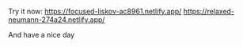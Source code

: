 Try it now:
https://focused-liskov-ac8961.netlify.app/
https://relaxed-neumann-274a24.netlify.app/

And have a nice day
